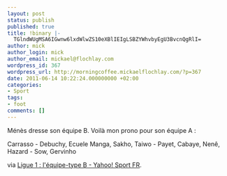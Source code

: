 ```yaml
---
layout: post
status: publish
published: true
title: !binary |-
  TGlndWUgMSA6IGwnw6lxdWlwZS10eXBlIEIgLSBZYWhvbyEgU3BvcnQgRlI=
author: mick
author_login: mick
author_email: mickael@flochlay.com
wordpress_id: 367
wordpress_url: http://morningcoffee.mickaelflochlay.com/?p=367
date: 2011-06-14 10:22:24.000000000 +02:00
categories:
- Sport
tags:
- foot
comments: []
---
```

Ménès dresse son équipe B. Voilà mon prono pour son équipe A :

Carrasso - Debuchy, Ecuele Manga, Sakho, Taiwo - Payet, Cabaye, Nenê, Hazard - Sow, Gervinho

via <a href="http://fr.sports.yahoo.com/fo/pierrotlefoot/article/1534460/ligue-1lquipe-type-b/">Ligue 1 : l'équipe-type B - Yahoo! Sport FR</a>.
